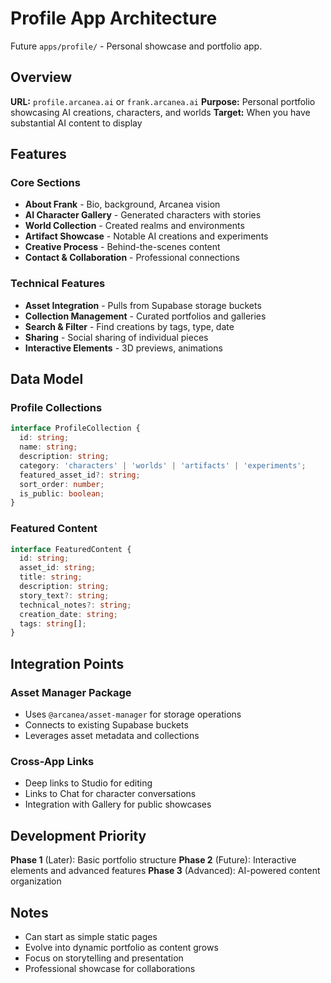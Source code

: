 # Profile App Architecture

Future `apps/profile/` - Personal showcase and portfolio app.

## Overview

**URL:** `profile.arcanea.ai` or `frank.arcanea.ai`
**Purpose:** Personal portfolio showcasing AI creations, characters, and worlds
**Target:** When you have substantial AI content to display

## Features

### Core Sections
- **About Frank** - Bio, background, Arcanea vision
- **AI Character Gallery** - Generated characters with stories
- **World Collection** - Created realms and environments
- **Artifact Showcase** - Notable AI creations and experiments
- **Creative Process** - Behind-the-scenes content
- **Contact & Collaboration** - Professional connections

### Technical Features
- **Asset Integration** - Pulls from Supabase storage buckets
- **Collection Management** - Curated portfolios and galleries
- **Search & Filter** - Find creations by tags, type, date
- **Sharing** - Social sharing of individual pieces
- **Interactive Elements** - 3D previews, animations

## Data Model

### Profile Collections
```typescript
interface ProfileCollection {
  id: string;
  name: string;
  description: string;
  category: 'characters' | 'worlds' | 'artifacts' | 'experiments';
  featured_asset_id?: string;
  sort_order: number;
  is_public: boolean;
}
```

### Featured Content
```typescript
interface FeaturedContent {
  id: string;
  asset_id: string;
  title: string;
  description: string;
  story_text?: string;
  technical_notes?: string;
  creation_date: string;
  tags: string[];
}
```

## Integration Points

### Asset Manager Package
- Uses `@arcanea/asset-manager` for storage operations
- Connects to existing Supabase buckets
- Leverages asset metadata and collections

### Cross-App Links
- Deep links to Studio for editing
- Links to Chat for character conversations
- Integration with Gallery for public showcases

## Development Priority

**Phase 1** (Later): Basic portfolio structure
**Phase 2** (Future): Interactive elements and advanced features
**Phase 3** (Advanced): AI-powered content organization

## Notes

- Can start as simple static pages
- Evolve into dynamic portfolio as content grows
- Focus on storytelling and presentation
- Professional showcase for collaborations